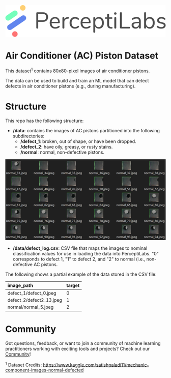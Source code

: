 <p align="center">
  <a href="https://www.perceptilabs.com">
  <img src="./pl_logo.png">
  </a>
</p>

# Air Conditioner (AC) Piston Dataset
This dataset<sup>1</sup> contains 80x80-pixel images of air conditioner pistons.

The data can be used to build and train an ML model that can detect defects in air conditioner pistons (e.g., during manufacturing).  

# Structure
This repo has the following structure:
* **/data**: contains the images of AC pistons partitioned into the following subdirectories:
  * **/defect_1**: broken, out of shape, or have been dropped.
  * **/defect_2**: have oily, greasy, or rusty stains.
  * **/normal**:  normal, non-defective pistons.

![](ac_sample.png)

* **/data/defect_log.csv**: CSV file that maps the images to nominal classification values for use in loading the data into PerceptiLabs. "0" corresponds to defect 1, "1" to defect 2, and "2" to normal (i.e., non-defective AC pistons.

The following shows a partial example of the data stored in the CSV file:

| image_path | target |
| :---------- | :------ |
| defect_1/defect_0.jpeg | 0 |
| defect_2/defect2_13.jpeg | 1 |
| normal/normal_5.jpeg | 2 |

# Community

Got questions, feedback, or want to join a community of machine learning practitioners working with exciting tools and projects? Check out our [Community](https://forum.perceptilabs.com/)!

<sup>1</sup> Dataset Credits: https://www.kaggle.com/satishpaladi11/mechanic-component-images-normal-defected
